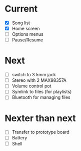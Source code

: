 # Current
- [x] Song list
- [x] Home screen
- [ ] Options menus
- [ ] Pause/Resume

# Next
- [ ] switch to 3.5mm jack
- [ ] Stereo with 2 MAX98357A
- [ ] Volume control pot
- [ ] Symlink to files (for playlists)
- [ ] Bluetooth for managing files

# Nexter than next
- [ ] Transfer to prototype board
- [ ] Battery
- [ ] Shell
